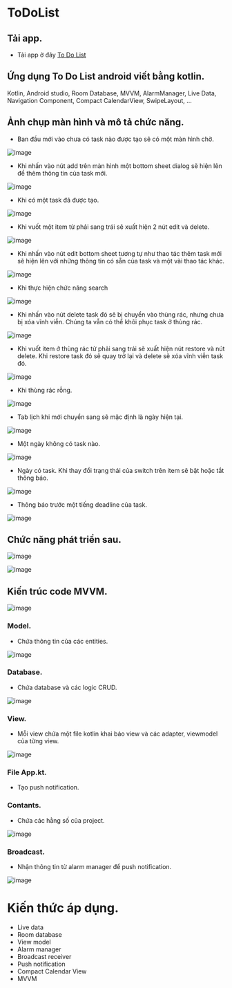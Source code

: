 # ToDoList
## Tải app.
- Tải app ở đây [To Do List](https://drive.google.com/file/d/1RNOKPxvw9yIf9oHpaQz_w6MtdFnKzAos/view?usp=sharing)
## Ứng dụng To Do List android viết bằng kotlin.
Kotlin, Android studio, Room Database, MVVM, AlarmManager, Live Data, Navigation Component, Compact CalendarView, SwipeLayout, ...
## Ảnh chụp màn hình và mô tả chức năng.
- Ban đầu mới vào chưa có task nào được tạo sẽ có một màn hình chờ.

![image](https://user-images.githubusercontent.com/78639062/192481834-9e03d020-22ad-4ed1-a688-6456fc8115fa.png)

- Khi nhấn vào nút add trên màn hình một bottom sheet dialog sẽ hiện lên để thêm thông tin của task mới.

![image](https://user-images.githubusercontent.com/78639062/192481647-10f73576-5df8-4e8c-b1e5-0f7ac74ab24d.png)

- Khi có một task đã được tạo.

![image](https://user-images.githubusercontent.com/78639062/192481614-a1257e8d-c396-4fce-9257-b43949941292.png)

- Khi vuốt một item từ phải sang trái sẽ xuất hiện 2 nút edit và delete.

![image](https://user-images.githubusercontent.com/78639062/192481627-05405955-71dc-4f3b-be91-0bd570dc97c4.png)

- Khi nhấn vào nút edit bottom sheet tương tự như thao tác thêm task mới sẽ hiện lên với những thông tin có sẵn của task và một vài thao tác khác.

![image](https://user-images.githubusercontent.com/78639062/192481663-1c80ebd6-53c6-4a28-84df-4677b3edd711.png)

- Khi thực hiện chức năng search

![image](https://user-images.githubusercontent.com/78639062/192482142-4fd21807-4852-4027-9736-fb991451a47c.png)

- Khi nhấn vào nút delete task đó sẽ bị chuyển vào thùng rác, nhưng chưa bị xóa vĩnh viễn. Chúng ta vẫn có thể khôi phục task ở thùng rác.

![image](https://user-images.githubusercontent.com/78639062/192481945-49e62159-6e64-424d-a933-8b470cb819b4.png)

- Khi vuốt item ở thùng rác từ phải sang trái sẽ xuất hiện nút restore và nút delete. Khi restore task đó sẽ quay trở lại và delete sẽ xóa vĩnh viễn task đó.

![image](https://user-images.githubusercontent.com/78639062/192482277-b746f90f-17b6-4947-92f7-78d41fd21f77.png)

- Khi thùng rác rỗng.

![image](https://user-images.githubusercontent.com/78639062/192482987-fd834f65-0895-425a-a4b6-ab6e6c92fbbf.png)

- Tab lịch khi mới chuyển sang sẽ mặc định là ngày hiện tại.

![image](https://user-images.githubusercontent.com/78639062/192483208-3a4fd585-834f-4c09-9f3f-0353108afc61.png)

- Một ngày không có task nào.

![image](https://user-images.githubusercontent.com/78639062/192483789-58a0e208-35bd-455f-ac07-59780b8db3ce.png)

- Ngày có task. Khi thay đổi trạng thái của switch trên item sẽ bật hoặc tắt thông báo.

![image](https://user-images.githubusercontent.com/78639062/192483992-b00bb04d-384f-4a7c-8360-1f15be42e88d.png)

- Thông báo trước một tiếng deadline của task.

![image](https://user-images.githubusercontent.com/78639062/192487717-f4dde672-0df9-4a8f-bbbc-a9f67e36b73a.png)

## Chức năng phát triển sau.

![image](https://user-images.githubusercontent.com/78639062/192484120-90eb1ac0-a1ee-4796-a878-1fcefae5925e.png)

![image](https://user-images.githubusercontent.com/78639062/192484225-d3eadcc5-f21c-4bd3-a71f-438c724dd792.png)

## Kiến trúc code MVVM.
![image](https://user-images.githubusercontent.com/78639062/192488315-78b135df-4fa3-4d05-b25b-00845692875e.png)

### Model.
- Chứa thông tin của các entities.

![image](https://user-images.githubusercontent.com/78639062/192489038-88e8e9aa-5344-4dc7-8883-ec5b0d55542a.png)

### Database.
- Chứa database và các logic CRUD.

![image](https://user-images.githubusercontent.com/78639062/192488433-7f87bef1-9e0b-4d84-a2e5-9c5b3e285a57.png)

### View.
- Mỗi view chứa một file kotlin khai báo view và các adapter, viewmodel của từng view.

![image](https://user-images.githubusercontent.com/78639062/192489345-f14ec671-49cb-45fe-9313-6d13d6debb65.png)

### File App.kt.
- Tạo push notification.
### Contants.
- Chứa các hằng số của project.

![image](https://user-images.githubusercontent.com/78639062/192490245-aaf49a1f-5530-4145-8c84-33ea0b3a62a2.png)

### Broadcast.
- Nhận thông tin từ alarm manager để push notification.

![image](https://user-images.githubusercontent.com/78639062/192490222-be247a65-8d96-4e55-9a2a-797f97974f50.png)

# Kiến thức áp dụng.
- Live data
- Room database
- View model
- Alarm manager
- Broadcast receiver
- Push notification
- Compact Calendar View
- MVVM


